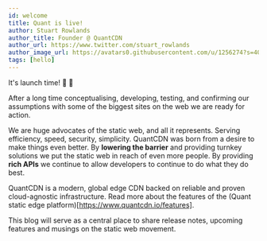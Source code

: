 ```yaml
---
id: welcome
title: Quant is live!
author: Stuart Rowlands
author_title: Founder @ QuantCDN
author_url: https://www.twitter.com/stuart_rowlands
author_image_url: https://avatars0.githubusercontent.com/u/1256274?s=400&v=4
tags: [hello]
---
```


It's launch time! 🚀 🎉

After a long time conceptualising, developing, testing, and confirming our assumptions with some of the biggest sites on the web we are ready for action.

We are huge advocates of the static web, and all it represents. Serving efficiency, speed, security, simplicity. QuantCDN was born from a desire to make things even better. By **lowering the barrier** and providing turnkey solutions we put the static web in reach of even more people. By providing **rich APIs** we continue to allow developers to continue to do what they do best.

QuantCDN is a modern, global edge CDN backed on reliable and proven cloud-agnostic infrastructure. Read more about the features of the (Quant static edge platform)[https://www.quantcdn.io/features].

This blog will serve as a central place to share release notes, upcoming features and musings on the static web movement.